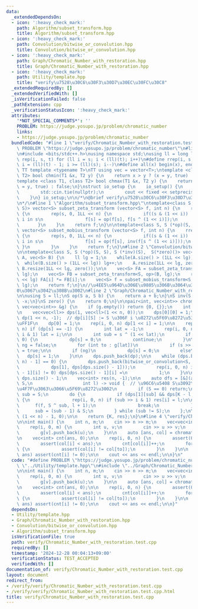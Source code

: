 ```yaml
---
data:
  _extendedDependsOn:
  - icon: ':heavy_check_mark:'
    path: Algorithm/subset_transform.hpp
    title: Algorithm/subset_transform.hpp
  - icon: ':heavy_check_mark:'
    path: Convolution/bitwise_or_convolution.hpp
    title: Convolution/bitwise_or_convolution.hpp
  - icon: ':heavy_check_mark:'
    path: Graph/Chromatic_Number_with_restoration.hpp
    title: Graph/Chromatic_Number_with_restoration.hpp
  - icon: ':heavy_check_mark:'
    path: Utility/template.hpp
    title: "verify\u7528\u30C6\u30F3\u30D7\u30EC\u30FC\u30C8"
  _extendedRequiredBy: []
  _extendedVerifiedWith: []
  _isVerificationFailed: false
  _pathExtension: cpp
  _verificationStatusIcon: ':heavy_check_mark:'
  attributes:
    '*NOT_SPECIAL_COMMENTS*': ''
    PROBLEM: https://judge.yosupo.jp/problem/chromatic_number
    links:
    - https://judge.yosupo.jp/problem/chromatic_number
  bundledCode: "#line 1 \"verify/Chromatic_Number_with_restoration.test.cpp\"\n#define\
    \ PROBLEM \"https://judge.yosupo.jp/problem/chromatic_number\"\n#line 1 \"Utility/template.hpp\"\
    \n#include <bits/stdc++.h>\nusing namespace std;\nusing ll = long long;\n#define\
    \ rep(i, s, t) for (ll i = s; i < (ll)(t); i++)\n#define rrep(i, s, t) for (ll\
    \ i = (ll)(t) - 1; i >= (ll)(s); i--)\n#define all(x) begin(x), end(x)\n\n#define\
    \ TT template <typename T>\nTT using vec = vector<T>;\ntemplate <class T1, class\
    \ T2> bool chmin(T1 &x, T2 y) {\n    return x > y ? (x = y, true) : false;\n}\n\
    template <class T1, class T2> bool chmax(T1 &x, T2 y) {\n    return x < y ? (x\
    \ = y, true) : false;\n}\nstruct io_setup {\n    io_setup() {\n        ios::sync_with_stdio(false);\n\
    \        std::cin.tie(nullptr);\n        cout << fixed << setprecision(15);\n\
    \    }\n} io_setup;\n\n/*\n@brief verify\u7528\u30C6\u30F3\u30D7\u30EC\u30FC\u30C8\
    \n*/\n#line 1 \"Algorithm/subset_transform.hpp\"\ntemplate<class S, S (*op)(S,\
    \ S)> vector<S> subset_zeta_transform (vector<S> f, int n) {\n    rep(i, 0, n)\
    \ {\n        rep(s, 0, 1LL << n) {\n            if((s & (1 << i)) != 0) { // if\
    \ i in s\n                f[s] = op(f[s], f[s ^ (1 << i)]);\n            }\n \
    \       }\n    }\n    return f;\n}\n\ntemplate<class S, S (*op)(S, S), S (*inv)(S)>\
    \ vector<S> subset_mobius_transform (vector<S> f, int n) {\n    rrep(i, 0, n)\
    \ {\n        rep(s, 0, 1LL << n) {\n            if((s & (1 << i)) != 0) { // if\
    \ i in s\n                f[s] = op(f[s], inv(f[s ^ (1 << i)]));\n           \
    \ }\n        }\n    }\n    return f;\n}\n#line 2 \"Convolution/bitwise_or_convolution.hpp\"\
    \n\ntemplate<class S, S (*op)(S, S), S (*inv)(S),  S(*zero)()> vec<S> bitwise_or_convolution(vec<S>\
    \ A, vec<S> B) {\n    ll lg = 1;\n    while(A.size() > (1LL << lg)) lg++;\n  \
    \  while(B.size() > (1LL << lg)) lg++;\n    A.resize(1LL << lg, zero());\n   \
    \ B.resize(1LL << lg, zero());\n\n    vec<S> FA = subset_zeta_transform<S, op>(A,\
    \ lg);\n    vec<S> FB = subset_zeta_transform<S, op>(B, lg);\n    rep(i, 0, 1\
    \ << lg) FA[i] *= FB[i];\n    vec<S> f = subset_mobius_transform<S, op, inv>(FA,\
    \ lg);\n    return f;\n}\n//\u4EE5\u964D\u306E\u9805\u306B\u3064\u3044\u3066\u3001\
    0\u3067\u3042\u308B\u3002\n#line 2 \"Graph/Chromatic_Number_with_restoration.hpp\"\
    \n\nusing S = ll;\nS op(S a, S b) {\n    return a + b;\n}\nS inv(S x) {\n    return\
    \ -x;\n}\nS zero() {\n    return 0;\n}\n\npair<int, vec<int>> chromatic_number(const\
    \ vec<vec<int>> &g) {\n    if (g.empty()) return {0, {}};\n    int n = g.size();\n\
    \n    vec<vec<ll>> dps(1, vec<ll>(1 << n, 0));\n    dps[0][0] = 1;\n\n    vec<ll>\
    \ dp(1 << n, -1);  // dp[i][S] := S \u306F i \u8272\u5F69\u8272\u53EF\u80FD\u304B\
    \uFF1F\n    dp[0] = 1;\n    rep(i, 0, n) dp[1 << i] = 1;\n\n    rep(s, 0, 1 <<\
    \ n) if (dp[s] == -1) {\n        int lat = -1;\n        rep(i, 0, n) if (s >>\
    \ i & 1) lat = i;\n\n        int sub = s ^ (1 << lat);\n        if (dp[sub] ==\
    \ 0) {\n            dp[s] = 0;\n            continue;\n        }\n\n        bool\
    \ ng = false;\n        for (int to : g[lat])\n            if (s >> to & 1) ng\
    \ = true;\n\n        if (ng)\n            dp[s] = 0;\n        else\n         \
    \   dp[s] = 1;\n    }\n\n    dps.push_back(dp);\n\n    while (dps.back()[(1 <<\
    \ n) - 1] == 0) {\n        dps.push_back(bitwise_or_convolution<S, op, inv, zero>(\n\
    \            dps[1], dps[dps.size() - 1]));\n        rep(i, 0, n) if (dps[dps.size()\
    \ - 1][i] != 0) dps[dps.size() - 1][i] =\n            1;\n    }\n\n    int K =\
    \ dps.size() - 1;\n    vec<int> res(n, -1);\n\n    auto dfs = [&](auto f, int\
    \ S,\n                   int l) -> void {  // \u96C6\u5408 S\u3092\u3001 [l, K)\u3092\
    \u4F7F\u3063\u3066\u5F69\u8272\u3002\n        if (S == 0) return;\n        int\
    \ sub = S;\n        do {\n            if (dps[1][sub] && dps[K - l - 1][S ^ sub])\
    \ {\n                rep(i, 0, n) if (sub >> i & 1) res[i] = l;\n\n          \
    \      f(f, S ^ sub, l + 1);\n                break;\n            }\n\n      \
    \      sub = (sub - 1) & S;\n        } while (sub != S);\n    };\n\n    dfs(dfs,\
    \ (1 << n) - 1, 0);\n\n    return {K, res};\n}\n#line 4 \"verify/Chromatic_Number_with_restoration.test.cpp\"\
    \n\nint main() {\n    int n, m;\n    cin >> n >> m;\n    vec<vec<int>> g(n);\n\
    \    rep(i, 0, m) {\n        int u, v;\n        cin >> u >> v;\n        g[u].push_back(v);\n\
    \        g[v].push_back(u);\n    }\n\n    auto [ans, col] = chromatic_number(g);\n\
    \n    vec<int> cnt(ans, 0);\n\n    rep(i, 0, n) {\n        assert(0 <= col[i]);\n\
    \        assert(col[i] < ans);\n        cnt[col[i]]++;\n        for(int to : g[i])\
    \ {\n            assert(col[i] != col[to]);\n        }\n    }\n\n    rep(i, 0,\
    \ ans) assert(cnt[i] != 0);\n\n    cout << ans << endl;\n\n}\n"
  code: "#define PROBLEM \"https://judge.yosupo.jp/problem/chromatic_number\"\n#include\
    \ \"../Utility/template.hpp\"\n#include \"../Graph/Chromatic_Number_with_restoration.hpp\"\
    \n\nint main() {\n    int n, m;\n    cin >> n >> m;\n    vec<vec<int>> g(n);\n\
    \    rep(i, 0, m) {\n        int u, v;\n        cin >> u >> v;\n        g[u].push_back(v);\n\
    \        g[v].push_back(u);\n    }\n\n    auto [ans, col] = chromatic_number(g);\n\
    \n    vec<int> cnt(ans, 0);\n\n    rep(i, 0, n) {\n        assert(0 <= col[i]);\n\
    \        assert(col[i] < ans);\n        cnt[col[i]]++;\n        for(int to : g[i])\
    \ {\n            assert(col[i] != col[to]);\n        }\n    }\n\n    rep(i, 0,\
    \ ans) assert(cnt[i] != 0);\n\n    cout << ans << endl;\n\n}"
  dependsOn:
  - Utility/template.hpp
  - Graph/Chromatic_Number_with_restoration.hpp
  - Convolution/bitwise_or_convolution.hpp
  - Algorithm/subset_transform.hpp
  isVerificationFile: true
  path: verify/Chromatic_Number_with_restoration.test.cpp
  requiredBy: []
  timestamp: '2024-12-28 00:04:13+09:00'
  verificationStatus: TEST_ACCEPTED
  verifiedWith: []
documentation_of: verify/Chromatic_Number_with_restoration.test.cpp
layout: document
redirect_from:
- /verify/verify/Chromatic_Number_with_restoration.test.cpp
- /verify/verify/Chromatic_Number_with_restoration.test.cpp.html
title: verify/Chromatic_Number_with_restoration.test.cpp
---
```

